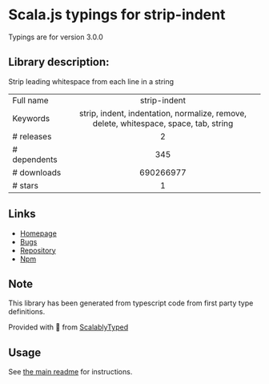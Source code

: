 
# Scala.js typings for strip-indent

Typings are for version 3.0.0

## Library description:
Strip leading whitespace from each line in a string

|                    |                 |
| ------------------ | :-------------: |
| Full name          | strip-indent |
| Keywords           | strip, indent, indentation, normalize, remove, delete, whitespace, space, tab, string |
| # releases         | 2 |
| # dependents       | 345 |
| # downloads        | 690266977 |
| # stars            | 1 |

## Links
- [Homepage](https://github.com/sindresorhus/strip-indent#readme)
- [Bugs](https://github.com/sindresorhus/strip-indent/issues)
- [Repository](https://github.com/sindresorhus/strip-indent)
- [Npm](https://www.npmjs.com/package/strip-indent)
    


## Note
This library has been generated from typescript code from first party type definitions.

Provided with :purple_heart: from [ScalablyTyped](https://github.com/oyvindberg/ScalablyTyped)

## Usage
See [the main readme](../../readme.md) for instructions.


